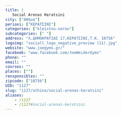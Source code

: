 ```yaml
---
title: |
   Social Arenas Keratsini
city: ["Αθήνα"]
perioxi: ["ΚΕΡΑΤΣΙΝΙ"]
categories: ["kleistou-xorou"]
subcategories: [" "]
address: "Λ.ΔΗΜΟΚΡΑΤΙΑΣ 17,ΚΕΡΑΤΣΙΝΙ,Τ.Κ. 18756"
logoimg: "sociall_logo_negative_preview (11).jpg"
website: "www.joegyms.gr/"
facebook: "www.facebook.com/JoeWeiderGyms"
phone: ""
email: ""
courses: ""
places: [""]
rensponsibles: ""
zipcode: ["18756"]
UID: "1127"
slug: "1127/athina/social-arenas-keratsini"
aliases:
    - /1127
    - /1127#social-arenas-keratsini
---
```


